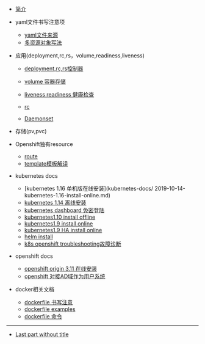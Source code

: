 * [简介](README.md)

* yaml文件书写注意项
  * [yaml文件来源](2018-05-29-yaml-from+write-note.md)
  * [多资源对象写法](2018-05-29-multi-kind-list.md)

* 应用(deployment,rc,rs，volume,readiness,liveness)
  * [deployment,rc,rs控制器](application/2018-05-31-deployment-rc-rs.md)
  * [volume 容器存储](application/2018-05-31-volume.md)
  * [liveness readiness 健康检查](application/2018-07-05-livemess-readiness.md)
  
  * [rc]()
  * [Daemonset]()

* 存储(pv,pvc)


* Openshift独有resource
  * [route]()
  * [template模板解读](openshift-docs/2019-08-08--how-to-write-openshift-template.md)

* kubernetes docs
  * [kubernetes 1.16 单机版在线安装](kubernetes-docs/ 2019-10-14-kubernetes-1.16-install-online.md)
  * [kubernetes 1.14 离线安装](kubernetes-docs/2019-04-19-kubernetes-1.14-install-offline.md) 
  * [kubernetes dashboard 免密登陆](kubernetes-docs/2018-11-20-kubernetes-dashboard-enable-http.md)
  * [kubernetes1.10 install offline](kubernetes-docs/2018-04-07-kubernetes-1.10-install-offline.md)
  * [kubernetes1.9 install online](kubernetes-docs/2018-04-02-kubernetes-1.9-install-online.md)
  * [kubernetes1.9 HA install online](kubernetes-docs/2018-04-04-kubernetes-1.9-HA-install-online.md)
  * [helm install](kubernetes-docs/2018-05-02-install-helm.md)
  * [k8s openshift troubleshooting故障诊断](kubernetes-docs/2019-07-27-openshift-k8s-troubleshooting.md)

* openshift docs
  * [openshift origin 3.11 在线安装](openshift-docs/2019-07-02-openshift311-origin在线部署.md)
   * [openshift 对接AD域作为用户系统](openshift-docs/2019-09-24-openshift311-AD.md) 

* docker相关文档
  * [dockerfile 书写注意](docker-docs/2017-08-10-dockerfile-notes.md)
  * [dockerfile examples](docker-docs/2017-08-10-dockerfile-examples.md)
  * [dockerfile 命令](docker-docs/2017-07-19-dockerfile-command.md)

----

* [Last part without title]()
